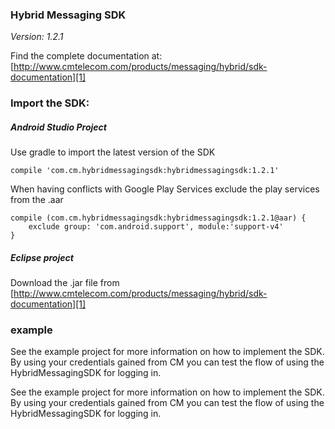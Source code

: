 ### Hybrid Messaging SDK
*Version: 1.2.1*

Find the complete documentation at: </br>
[http://www.cmtelecom.com/products/messaging/hybrid/sdk-documentation][1]



### Import the SDK:

##### Android Studio Project
Use gradle to import the latest version of the SDK

    compile 'com.cm.hybridmessagingsdk:hybridmessagingsdk:1.2.1'
    
When having conflicts with Google Play Services exclude the play services from the .aar 

    
    compile (com.cm.hybridmessagingsdk:hybridmessagingsdk:1.2.1@aar) {
        exclude group: 'com.android.support', module:'support-v4'
    }    
    

##### Eclipse project
Download the .jar file from [http://www.cmtelecom.com/products/messaging/hybrid/sdk-documentation][1]

[1]: http://www.cmtelecom.com/products/messaging/hybrid/sdk-documentation

### example

See the example project for more information on how to implement the SDK.
By using your credentials gained from CM you can test the flow of using the HybridMessagingSDK for logging in.

See the example project for more information on how to implement the SDK.
By using your credentials gained from CM you can test the flow of using the HybridMessagingSDK for logging in.
